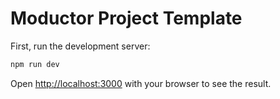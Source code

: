 # Moductor Project Template

First, run the development server:

```bash
npm run dev
```

Open [http://localhost:3000](http://localhost:3000) with your browser to see the result.
